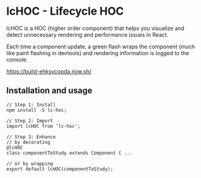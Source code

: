 # lcHOC - Lifecycle HOC
lcHOC is a HOC (higher order component) that helps you visualize and detect unnecessary rendering and performance issues in React.

Each time a component update, a green flash wraps the component (much like paint flashing in devtools) and rendering information is logged to the console.

https://build-ehksycopda.now.sh/

## Installation and usage
```es6
// Step 1: Install
npm install -S lc-hoc;

// Step 2: Import
import lcHOC from 'lc-hoc';

// Step 3: Enhance
// by decorating
@lcHOC
class componentToStudy extends Component { ...

// or by wrapping
export default lcHOC(componentToStudy);
```
